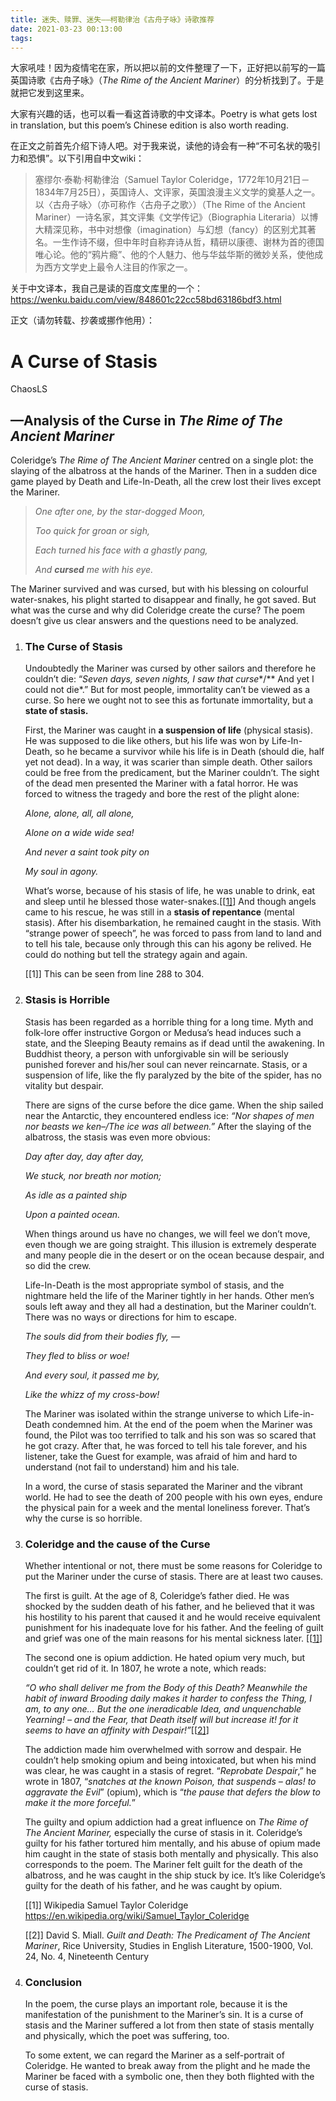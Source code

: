 ```yaml
---
title: 迷失、赎罪、迷失——柯勒律治《古舟子咏》诗歌推荐
date: 2021-03-23 00:13:00
tags:
---
```


大家吼哇！因为疫情宅在家，所以把以前的文件整理了一下，正好把以前写的一篇英国诗歌《古舟子咏》（*The Rime of the Ancient Mariner*）的分析找到了。于是就把它发到这里来。<!-- more -->

大家有兴趣的话，也可以看一看这首诗歌的中文译本。Poetry is what gets lost in translation, but this poem’s Chinese edition is also worth reading.

在正文之前首先介绍下诗人吧。对于我来说，读他的诗会有一种“不可名状的吸引力和恐惧”。以下引用自中文wiki：

> 塞缪尔·泰勒·柯勒律治（Samuel Taylor Coleridge，1772年10月21日－1834年7月25日），英国诗人、文评家，英国浪漫主义文学的奠基人之一。以〈古舟子咏〉（亦可称作〈古舟子之歌〉）（The Rime of the Ancient Mariner）一诗名家，其文评集《文学传记》（Biographia Literaria）以博大精深见称，书中对想像（imagination）与幻想（fancy）的区别尤其著名。一生作诗不缀，但中年时自称弃诗从哲，精研以康德、谢林为首的德国唯心论。他的“鸦片瘾”、他的个人魅力、他与华兹华斯的微妙关系，使他成为西方文学史上最令人注目的作家之一。

关于中文译本，我自己是读的百度文库里的一个：https://wenku.baidu.com/view/848601c22cc58bd63186bdf3.html

正文（请勿转载、抄袭或挪作他用）：

# A Curse of Stasis

ChaosLS

## —Analysis of the Curse in *The Rime of The Ancient Mariner*

Coleridge’s *The Rime of The Ancient Mariner* centred on a single plot: the slaying of the albatross at the hands of the Mariner. Then in a sudden dice game played by Death and Life-In-Death, all the crew lost their lives except the Mariner.

> *One after one, by the star-dogged Moon,*
>
> *Too quick for groan or sigh,*
>
> *Each turned his face with a ghastly pang,*
>
> *And **cursed** me with his eye.*

The Mariner survived and was cursed, but with his blessing on colourful water-snakes, his plight started to disappear and finally, he got saved. But what was the curse and why did Coleridge create the curse? The poem doesn’t give us clear answers and the questions need to be analyzed.

1. ### The Curse of Stasis

   Undoubtedly the Mariner was cursed by other sailors and therefore he couldn’t die: “*Seven days, seven nights, I saw that curse**/** And yet I could not die*.” But for most people, immortality can’t be viewed as a curse. So here we ought not to see this as fortunate immortality, but a **state of stasis.**

   First, the Mariner was caught in **a suspension of life** (physical stasis). He was supposed to die like others, but his life was won by Life-In-Death, so he became a survivor while his life is in Death (should die, half yet not dead). In a way, it was scarier than simple death. Other sailors could be free from the predicament, but the Mariner couldn’t. The sight of the dead men presented the Mariner with a fatal horror. He was forced to witness the tragedy and bore the rest of the plight alone:

   *Alone, alone, all, all alone,*

   *Alone on a wide wide sea!*

   *And never a saint took pity on*

   *My soul in agony.*

   What’s worse, because of his stasis of life, he was unable to drink, eat and sleep until he blessed those water-snakes.[[[1\]](https://www.mirrdark.top/wp-admin/post-new.php#_ftn1)] And though angels came to his rescue, he was still in a **stasis of repentance** (mental stasis). After his disembarkation, he remained caught in the stasis. With “strange power of speech”, he was forced to pass from land to land and to tell his tale, because only through this can his agony be relived. He could do nothing but tell the strategy again and again.

    

   [[1]] This can be seen from line 288 to 304.

2. ### Stasis is Horrible

   Stasis has been regarded as a horrible thing for a long time. Myth and folk-lore offer instructive Gorgon or Medusa’s head induces such a state, and the Sleeping Beauty remains as if dead until the awakening. In Buddhist theory, a person with unforgivable sin will be seriously punished forever and his/her soul can never reincarnate. Stasis, or a suspension of life, like the fly paralyzed by the bite of the spider, has no vitality but despair.

   There are signs of the curse before the dice game. When the ship sailed near the Antarctic, they encountered endless ice: *“Nor shapes of men nor beasts we ken–/The ice was all between.”* After the slaying of the albatross, the stasis was even more obvious:

   *Day after day, day after day,*

   *We stuck, nor breath nor motion;*

   *As idle as a painted ship*

   *Upon a painted ocean.*

   When things around us have no changes, we will feel we don’t move, even though we are going straight. This illusion is extremely desperate and many people die in the desert or on the ocean because despair, and so did the crew.

   Life-In-Death is the most appropriate symbol of stasis, and the nightmare held the life of the Mariner tightly in her hands. Other men’s souls left away and they all had a destination, but the Mariner couldn’t. There was no ways or directions for him to escape.

   *The souls did from their bodies fly, —*

   *They fled to bliss or woe!*

   *And every soul, it passed me by,*

   *Like the whizz of my cross-bow!*

   The Mariner was isolated within the strange universe to which Life-in-Death condemned him. At the end of the poem when the Mariner was found, the Pilot was too terrified to talk and his son was so scared that he got crazy. After that, he was forced to tell his tale forever, and his listener, take the Guest for example, was afraid of him and hard to understand (not fail to understand) him and his tale.

   In a word, the curse of stasis separated the Mariner and the vibrant world. He had to see the death of 200 people with his own eyes, endure the physical pain for a week and the mental loneliness forever. That’s why the curse is so horrible.

3. ### Coleridge and the cause of the Curse

   Whether intentional or not, there must be some reasons for Coleridge to put the Mariner under the curse of stasis. There are at least two causes.

   The first is guilt. At the age of 8, Coleridge’s father died. He was shocked by the sudden death of his father, and he believed that it was his hostility to his parent that caused it and he would receive equivalent punishment for his inadequate love for his father. And the feeling of guilt and grief was one of the main reasons for his mental sickness later. [[[1\]](https://www.mirrdark.top/wp-admin/post-new.php#_ftn1)]

   The second one is opium addiction. He hated opium very much, but couldn’t get rid of it. In 1807, he wrote a note, which reads:

   *“O who shall deliver me from the Body of this Death? Meanwhile the habit of inward Brooding daily makes it harder to confess the Thing, I am, to any one… But the one ineradicable Idea, and unquenchable Yearning! – and the Fear, that Death itself will but increase it! for it seems to have an affinity with Despair!”*[[[2\]](https://www.mirrdark.top/wp-admin/post-new.php#_ftn2)]

   The addiction made him overwhelmed with sorrow and despair. He couldn’t help smoking opium and being intoxicated, but when his mind was clear, he was caught in a stasis of regret. “*Reprobate Despair*,” he wrote in 1807, “*snatches at the known Poison, that suspends – alas! to aggravate the Evil*” (opium), which is “*the pause that defers the blow to make it the more forceful.*”

   The guilty and opium addiction had a great influence on *The Rime of The Ancient Mariner,* especially the curse of stasis in it. Coleridge’s guilty for his father tortured him mentally, and his abuse of opium made him caught in the state of stasis both mentally and physically. This also corresponds to the poem. The Mariner felt guilt for the death of the albatross, and he was caught in the ship stuck by ice. It’s like Coleridge’s guilty for the death of his father, and he was caught by opium.

   [[1]] Wikipedia Samuel Taylor Coleridge https://en.wikipedia.org/wiki/Samuel_Taylor_Coleridge

   [[2]] David S. Miall. *Guilt and Death: The Predicament of The Ancient Mariner*, Rice University, Studies in English Literature, 1500-1900, Vol. 24, No. 4, Nineteenth Century

4. ### Conclusion

   In the poem, the curse plays an important role, because it is the manifestation of the punishment to the Mariner’s sin. It is a curse of stasis and the Mariner suffered a lot from then state of stasis mentally and physically, which the poet was suffering, too.

   To some extent, we can regard the Mariner as a self-portrait of Coleridge. He wanted to break away from the plight and he made the Mariner be faced with a symbolic one, then they both flighted with the curse of stasis.